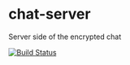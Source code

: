# chat-server
Server side of the encrypted chat

[![Build Status](https://travis-ci.org/MoarCatz/chat-server.svg?branch=master)](https://travis-ci.org/MoarCatz/chat-server)
